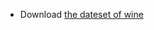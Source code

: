 

<!--
 * @Author       : Jingsheng Lyu
 * @Date         : 2020-07-11 11:18:36
 * @LastEditors  : Jingsheng Lyu
 * @LastEditTime : 2020-07-14 23:09:00
 * @FilePath     : /Deep_Learning/Chapter0/PyTorch/Chapter1/README.md
 * @Github       : https://github.com/jingshenglyu
 * @Web          : https://jingshenglyu.github.io/
 * @E-Mail       : jingshenglyu@gmail.com
--> 
* Download [the dateset of wine](https://archive.ics.uci.edu/ml/machine-learning-databases/wine-quality/winequality-white.csv)

